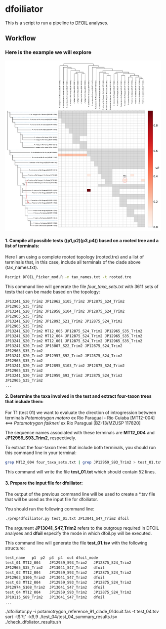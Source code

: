 # dfoiliator
This is a script to run a pipeline to [DFOIL](https://github.com/jbpease/dfoil/) analyses.

## Workflow

### Here is the example we will explore

![alt text](https://github.com/fplmarques/dfoiliator/blob/main/test_files/clade_01_test.png)

#### 1. Compile all possible tests ((p1,p2)(p3,p4)) based on a rooted tree and a list of terminals:

Here I am using a complete rooted topology (rooted.tre) and a list of terminals that, in this case, include all terminals of the clade above (tax_names.txt).

```bash
Rscript DFOIL_Picker_mod.R -n tax_names.txt -t rooted.tre
```

This command line will generate the file *four_taxa_sets.txt* with 3611 sets of tests that can be made based on the topology:

```
JP13241_S20_Trim2 JP12962_S105_Trim2 JP12875_S24_Trim2 JP12965_S35_Trim2
JP13241_S20_Trim2 JP12958_S104_Trim2 JP12875_S24_Trim2 JP12965_S35_Trim2
JP13241_S20_Trim2 JP12893_S21_Trim2 JP12875_S24_Trim2 JP12965_S35_Trim2
JP13241_S20_Trim2 MT12_005 JP12875_S24_Trim2 JP12965_S35_Trim2
JP13241_S20_Trim2 MT12_004 JP12875_S24_Trim2 JP12965_S35_Trim2
JP13241_S20_Trim2 MT12_001 JP12875_S24_Trim2 JP12965_S35_Trim2
JP13241_S20_Trim2 JP13007_S22_Trim2 JP12875_S24_Trim2 JP12965_S35_Trim2
JP13241_S20_Trim2 JP12957_S92_Trim2 JP12875_S24_Trim2 JP12965_S35_Trim2
JP13241_S20_Trim2 JP12895_S103_Trim2 JP12875_S24_Trim2 JP12965_S35_Trim2
JP13241_S20_Trim2 JP12959_S93_Trim2 JP12875_S24_Trim2 JP12965_S35_Trim2
...

```

#### 2. Determine the taxa involved in the test and extract four-taxon trees that include them:

For T1 (test 01) we want to evaluate the direction of introgression between terminals *Potamotrygon motoro* ex Rio Paraguai - Rio Cuiaba \[MT12-004\]	<==>	*Potamotrygon falkneri* ex Rio Paraguai \[BZ-13/MZUSP 117820\]

The sequence names associated with these terminals are **MT12_004**  and **JP12959_S93_Trim2**, respectively.

To extract the four-taxon trees that include both terminals, you should run this command line in your terminal:

```bash
grep MT12_004 four_taxa_sets.txt | grep JP12959_S93_Trim2 > test_01.txt
```

This command will write the file **test_01.txt** which should contain 52 lines.


#### 3. Prepare the input file for dfoiliator:

The output of the previous command line will be used to create a *.tsv file that will be used as the input file for dfoiliator.

You should run the following command line:

```bash
./prep4dfoiliator.py test_01.txt JP13041_S47_Trim2 dfoil
```
The argument **JP13041_S47_Trim2** refers to the outgroup required in DFOIL analyses and **dfoil** especify the mode in which dfoil.py will be executed.

This command line will generate the file **test_01.tsv** with the following structure:

```
test_name	p1	p2	p3	p4	out	dfoil_mode
test_01	MT12_004	JP12959_S93_Trim2	JP12875_S24_Trim2	JP12965_S35_Trim2	JP13041_S47_Trim2	dfoil
test_02	MT12_004	JP12959_S93_Trim2	JP12875_S24_Trim2	JP12963_S106_Trim2	JP13041_S47_Trim2	dfoil
test_03	MT12_004	JP12959_S93_Trim2	JP12875_S24_Trim2	JP12974_S108_Trim2	JP13041_S47_Trim2	dfoil
test_04	MT12_004	JP12959_S93_Trim2	JP12875_S24_Trim2	JP10115_S89_Trim2	JP13041_S47_Trim2	dfoil
...
```


./dfoiliator.py -i potamotrygon_reference_91_clade_01dsuit.fas -t test_04.tsv
sort -t$'\t' -k9,9 ./test_04/test_04_summary_results.tsv
./check_dfoliator_results.sh



